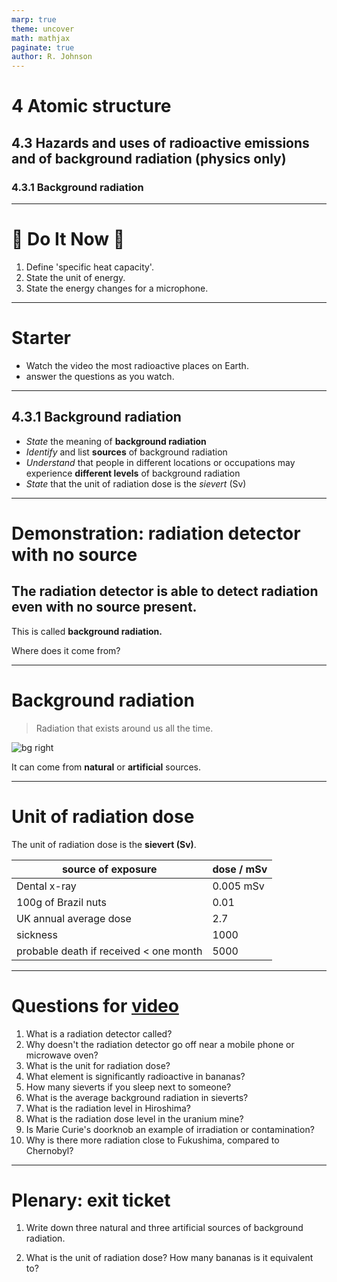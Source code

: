 ```yaml
---
marp: true
theme: uncover
math: mathjax
paginate: true
author: R. Johnson
---
```


# 4 Atomic structure
## 4.3 Hazards and uses of radioactive emissions and of background radiation (physics only)
### 4.3.1 Background radiation

---

# :blue_book: Do It Now :horse:

1. Define 'specific heat capacity'.
2. State the unit of energy.
3. State the energy changes for a microphone.

---

# Starter

- Watch the video the most radioactive places on Earth.
- answer the questions as you watch.

---

## 4.3.1 Background radiation

- _State_ the meaning of **background radiation**
- _Identify_ and list **sources** of background radiation
- _Understand_ that people in different locations or occupations may experience **different levels** of background radiation
- _State_ that the unit of radiation dose is the _sievert_ (Sv)

---

# Demonstration: radiation detector with no source

## The radiation detector is able to detect radiation even with no source present.

This is called **background radiation.**

Where does it come from?

---

# Background radiation
> Radiation that exists around us all the time.

![bg right](https://cdn.savemyexams.co.uk/cdn-cgi/image/w=1920,f=auto/uploads/2021/06/8.1.5-Background-Radiation-Chart.png)

It can come from **natural** or **artificial** sources.

---

# Unit of radiation dose

The unit of radiation dose is the **sievert (Sv)**.

source of exposure | dose / mSv
 --- | --- 
Dental x-ray	| 0.005 mSv
100g of Brazil nuts	| 0.01 
UK annual average dose | 2.7
sickness | 1000
probable death if received < one month| 5000

---

# Questions for [video](https://www.youtube.com/watch?v=TRL7o2kPqw0)

1. What is a radiation detector called?
2. Why doesn't the radiation detector go off near a mobile phone or microwave oven?
3. What is the unit for radiation dose?
4. What element is significantly radioactive in bananas?
5. How many sieverts if you sleep next to someone?
6. What is the average background radiation in sieverts?
7. What is the radiation level in Hiroshima?
8. What is the radiation dose level in the uranium mine?
9. Is Marie Curie's doorknob an example of irradiation or contamination?
10. Why is there more radiation close to Fukushima, compared to Chernobyl?

---

# Plenary: exit ticket

1. Write down three natural and three artificial sources of background radiation.

2. What is the unit of radiation dose? How many bananas is it equivalent to?
